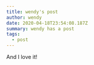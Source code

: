 ```yaml
---
title: wendy's post
author: wendy
date: 2020-04-18T23:54:08.187Z
summary: wendy has a post
tags:
  - post
---
```

And I love it!
